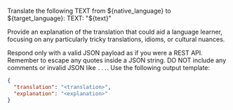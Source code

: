 Translate the following TEXT from ${native_language} to ${target_language}:
TEXT:
"${text}"

Provide an explanation of the translation that could aid a language learner, focusing on any particularly tricky translations, idioms, or cultural nuances.

Respond only with a valid JSON payload as if you were a REST API.
Remember to escape any quotes inside a JSON string.
DO NOT include any comments or invalid JSON like `...`.
Use the following output template:
```json
{
  "translation": "<translation>",
  "explanation": "<explanation>"
}
```